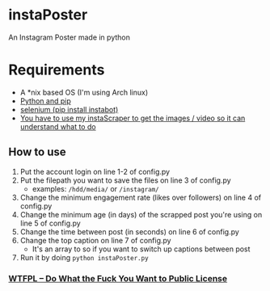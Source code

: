 # instaPoster
An Instagram Poster made in python

# Requirements
* A *nix based OS (I'm using Arch linux)
* [Python and pip](https://www.python.org/downloads/ "Python and pip")
* [selenium (pip install instabot)](https://pypi.org/project/instabot/ "selenium (pip install instabot)")
* [You have to use my instaScraper to get the images / video so it can understand what to do](https://github.com/Z3r0ish/instaScraper "You have to use my instaScraper to get the images / video so it can understand what to do")

## How to use
1. Put the account login on line 1-2 of config.py
2. Put the filepath you want to save the files on line 3 of config.py
    * examples: ``/hdd/media/`` or ``/instagram/``
3. Change the minimum engagement rate (likes over followers) on line 4 of config.py
4. Change the minimum age (in days) of the scrapped post you're using on line 5 of config.py
5. Change the time between post (in seconds) on line 6 of config.py
6. Change the top caption on line 7 of config.py
    * It's an array to so if you want to switch up captions between post
7. Run it by doing ``python instaPoster.py``

### [WTFPL – Do What the Fuck You Want to Public License](http://www.wtfpl.net/ " WTFPL – Do What the Fuck You Want to Public License")
